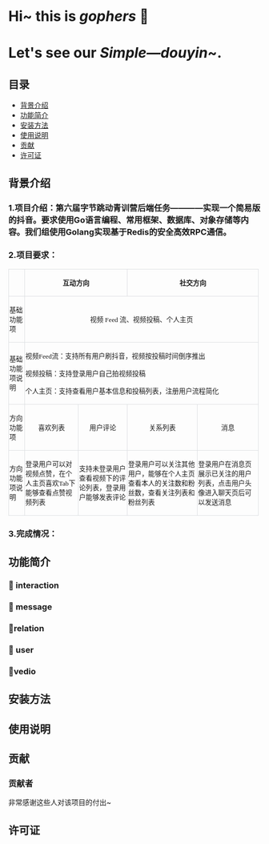 
# Hi~ this is *gophers* :wave:  
# Let's see our ***Simple—douyin***~.</center>


<!-- Introduction -->
## 目录
- [背景介绍](#背景介绍)
- [功能简介](#功能简介)
- [安装方法](#安装方法)
- [使用说明](#使用说明)
- [贡献](#贡献)
- [许可证](#许可证)

## 背景介绍
### 1.项目介绍：第六届字节跳动青训营后端任务————实现一个简易版的抖音。要求使用Go语言编程、常用框架、数据库、对象存储等内容。我们组使用Golang实现基于Redis的安全高效RPC通信。
### 2.项目要求：
<table class="MsoNormalTable" border="0" cellspacing="0" cellpadding="0" width="500" style="width:375.0pt;border-collapse:collapse;mso-yfti-tbllook:1184">
 <tbody><tr style="mso-yfti-irow:0;mso-yfti-firstrow:yes;height:29.25pt">
  <td style="border:solid #DEE0E3 1.0pt;mso-border-alt:solid #DEE0E3 .75pt;
  padding:.75pt .75pt .75pt .75pt;height:29.25pt"></td>
  <td colspan="2" style="border:solid #DEE0E3 1.0pt;border-left:none;mso-border-left-alt:
  solid #DEE0E3 .75pt;mso-border-alt:solid #DEE0E3 .75pt;padding:.75pt .75pt .75pt .75pt;
  height:29.25pt">
  <p class="MsoNormal" align="center" style="text-align:center;mso-pagination:widow-orphan"><b><span style="font-size:10.0pt;font-family:宋体;mso-bidi-font-family:宋体;mso-font-kerning:
  0pt">互动方向</span></b><span lang="EN-US" style="font-size:10.0pt;font-family:
  宋体;mso-bidi-font-family:宋体;mso-font-kerning:0pt"><o:p></o:p></span></p>
  </td>
  <td colspan="2" style="border:solid #DEE0E3 1.0pt;border-left:none;mso-border-left-alt:
  solid #DEE0E3 .75pt;mso-border-alt:solid #DEE0E3 .75pt;padding:.75pt .75pt .75pt .75pt;
  height:29.25pt">
  <p class="MsoNormal" align="center" style="text-align:center;mso-pagination:widow-orphan"><b><span style="font-size:10.0pt;font-family:宋体;mso-bidi-font-family:宋体;mso-font-kerning:
  0pt">社交方向</span></b><span lang="EN-US" style="font-size:10.0pt;font-family:
  宋体;mso-bidi-font-family:宋体;mso-font-kerning:0pt"><o:p></o:p></span></p>
  </td>
 </tr>
 <tr style="mso-yfti-irow:1;height:29.25pt">
  <td style="border:solid #DEE0E3 1.0pt;border-top:none;mso-border-top-alt:
  solid #DEE0E3 .75pt;mso-border-alt:solid #DEE0E3 .75pt;padding:.75pt .75pt .75pt .75pt;
  height:29.25pt">
  <p class="MsoNormal" align="left" style="text-align:left;mso-pagination:widow-orphan"><span style="font-size:10.0pt;font-family:宋体;mso-bidi-font-family:宋体;mso-font-kerning:
  0pt">基础功能项<span lang="EN-US"><o:p></o:p></span></span></p>
  </td>
  <td colspan="4" style="border-top:none;border-left:none;border-bottom:solid #DEE0E3 1.0pt;
  border-right:solid #DEE0E3 1.0pt;mso-border-top-alt:solid #DEE0E3 .75pt;
  mso-border-left-alt:solid #DEE0E3 .75pt;mso-border-alt:solid #DEE0E3 .75pt;
  padding:.75pt .75pt .75pt .75pt;height:29.25pt">
  <p class="MsoNormal" align="center" style="text-align:center;mso-pagination:widow-orphan"><span style="font-size:10.0pt;font-family:宋体;mso-bidi-font-family:宋体;mso-font-kerning:
  0pt">视频<span lang="EN-US"> Feed </span>流、视频投稿、个人主页<span lang="EN-US"><o:p></o:p></span></span></p>
  </td>
 </tr>
 <tr style="mso-yfti-irow:2;height:29.25pt">
  <td style="border:solid #DEE0E3 1.0pt;border-top:none;mso-border-top-alt:
  solid #DEE0E3 .75pt;mso-border-alt:solid #DEE0E3 .75pt;padding:.75pt .75pt .75pt .75pt;
  height:29.25pt">
  <p class="MsoNormal" align="left" style="text-align:left;mso-pagination:widow-orphan"><span style="font-size:10.0pt;font-family:宋体;mso-bidi-font-family:宋体;mso-font-kerning:
  0pt">基础功能项说明<span lang="EN-US"><o:p></o:p></span></span></p>
  </td>
  <td colspan="4" style="border-top:none;border-left:none;border-bottom:solid #DEE0E3 1.0pt;
  border-right:solid #DEE0E3 1.0pt;mso-border-top-alt:solid #DEE0E3 .75pt;
  mso-border-left-alt:solid #DEE0E3 .75pt;mso-border-alt:solid #DEE0E3 .75pt;
  padding:.75pt .75pt .75pt .75pt;height:29.25pt">
  <p class="MsoNormal" align="left" style="text-align:left;mso-pagination:widow-orphan"><span style="font-size:10.0pt;font-family:宋体;mso-bidi-font-family:宋体;mso-font-kerning:
  0pt">视频<span lang="EN-US">Feed</span>流：支持所有用户<span class="GramE">刷抖音</span>，视频按投稿时间倒序推出<span lang="EN-US"><o:p></o:p></span></span></p>
  <p class="MsoNormal" align="left" style="text-align:left;mso-pagination:widow-orphan"><span style="font-size:10.0pt;font-family:宋体;mso-bidi-font-family:宋体;mso-font-kerning:
  0pt">视频投稿：支持登录用户自己拍视频投稿<span lang="EN-US"><o:p></o:p></span></span></p>
  <p class="MsoNormal" align="left" style="text-align:left;mso-pagination:widow-orphan"><span style="font-size:10.0pt;font-family:宋体;mso-bidi-font-family:宋体;mso-font-kerning:
  0pt">个人主页：支持查看用户基本信息和投稿列表，注册用户流程简化<span lang="EN-US"><o:p></o:p></span></span></p>
  </td>
 </tr>
 <tr style="mso-yfti-irow:3;height:29.25pt">
  <td style="border:solid #DEE0E3 1.0pt;border-top:none;mso-border-top-alt:
  solid #DEE0E3 .75pt;mso-border-alt:solid #DEE0E3 .75pt;padding:.75pt .75pt .75pt .75pt;
  height:29.25pt">
  <p class="MsoNormal" align="left" style="text-align:left;mso-pagination:widow-orphan"><span style="font-size:10.0pt;font-family:宋体;mso-bidi-font-family:宋体;mso-font-kerning:
  0pt">方向功能项<span lang="EN-US"><o:p></o:p></span></span></p>
  </td>
  <td style="border-top:none;border-left:none;border-bottom:solid #DEE0E3 1.0pt;
  border-right:solid #DEE0E3 1.0pt;mso-border-top-alt:solid #DEE0E3 .75pt;
  mso-border-left-alt:solid #DEE0E3 .75pt;mso-border-alt:solid #DEE0E3 .75pt;
  padding:.75pt .75pt .75pt .75pt;height:29.25pt">
  <p class="MsoNormal" align="center" style="text-align:center;mso-pagination:widow-orphan"><span style="font-size:10.0pt;font-family:宋体;mso-bidi-font-family:宋体;mso-font-kerning:
  0pt">喜欢列表<span lang="EN-US"><o:p></o:p></span></span></p>
  </td>
  <td style="border-top:none;border-left:none;border-bottom:solid #DEE0E3 1.0pt;
  border-right:solid #DEE0E3 1.0pt;mso-border-top-alt:solid #DEE0E3 .75pt;
  mso-border-left-alt:solid #DEE0E3 .75pt;mso-border-alt:solid #DEE0E3 .75pt;
  padding:.75pt .75pt .75pt .75pt;height:29.25pt">
  <p class="MsoNormal" align="center" style="text-align:center;mso-pagination:widow-orphan"><span style="font-size:10.0pt;font-family:宋体;mso-bidi-font-family:宋体;mso-font-kerning:
  0pt">用户评论<span lang="EN-US"><o:p></o:p></span></span></p>
  </td>
  <td style="border-top:none;border-left:none;border-bottom:solid #DEE0E3 1.0pt;
  border-right:solid #DEE0E3 1.0pt;mso-border-top-alt:solid #DEE0E3 .75pt;
  mso-border-left-alt:solid #DEE0E3 .75pt;mso-border-alt:solid #DEE0E3 .75pt;
  padding:.75pt .75pt .75pt .75pt;height:29.25pt">
  <p class="MsoNormal" align="center" style="text-align:center;mso-pagination:widow-orphan"><span style="font-size:10.0pt;font-family:宋体;mso-bidi-font-family:宋体;mso-font-kerning:
  0pt">关系列表<span lang="EN-US"><o:p></o:p></span></span></p>
  </td>
  <td style="border-top:none;border-left:none;border-bottom:solid #DEE0E3 1.0pt;
  border-right:solid #DEE0E3 1.0pt;mso-border-top-alt:solid #DEE0E3 .75pt;
  mso-border-left-alt:solid #DEE0E3 .75pt;mso-border-alt:solid #DEE0E3 .75pt;
  padding:.75pt .75pt .75pt .75pt;height:29.25pt">
  <p class="MsoNormal" align="center" style="text-align:center;mso-pagination:widow-orphan"><span style="font-size:10.0pt;font-family:宋体;mso-bidi-font-family:宋体;mso-font-kerning:
  0pt">消息<span lang="EN-US"><o:p></o:p></span></span></p>
  </td>
 </tr>
 <tr style="mso-yfti-irow:4;mso-yfti-lastrow:yes;height:29.25pt">
  <td style="border:solid #DEE0E3 1.0pt;border-top:none;mso-border-top-alt:
  solid #DEE0E3 .75pt;mso-border-alt:solid #DEE0E3 .75pt;padding:.75pt .75pt .75pt .75pt;
  height:29.25pt">
  <p class="MsoNormal" align="left" style="text-align:left;mso-pagination:widow-orphan"><span style="font-size:10.0pt;font-family:宋体;mso-bidi-font-family:宋体;mso-font-kerning:
  0pt">方向功能项说明<span lang="EN-US"><o:p></o:p></span></span></p>
  </td>
  <td style="border-top:none;border-left:none;border-bottom:solid #DEE0E3 1.0pt;
  border-right:solid #DEE0E3 1.0pt;mso-border-top-alt:solid #DEE0E3 .75pt;
  mso-border-left-alt:solid #DEE0E3 .75pt;mso-border-alt:solid #DEE0E3 .75pt;
  padding:.75pt .75pt .75pt .75pt;height:29.25pt">
  <p class="MsoNormal" align="left" style="text-align:left;mso-pagination:widow-orphan"><span style="font-size:10.0pt;font-family:宋体;mso-bidi-font-family:宋体;mso-font-kerning:
  0pt">登录用户可以对视频点赞，在个人主页喜欢<span lang="EN-US">Tab</span>下能够<span class="GramE">查看点赞视频</span>列表<span lang="EN-US"><o:p></o:p></span></span></p>
  </td>
  <td style="border-top:none;border-left:none;border-bottom:solid #DEE0E3 1.0pt;
  border-right:solid #DEE0E3 1.0pt;mso-border-top-alt:solid #DEE0E3 .75pt;
  mso-border-left-alt:solid #DEE0E3 .75pt;mso-border-alt:solid #DEE0E3 .75pt;
  padding:.75pt .75pt .75pt .75pt;height:29.25pt">
  <p class="MsoNormal" align="left" style="text-align:left;mso-pagination:widow-orphan"><span style="font-size:10.0pt;font-family:宋体;mso-bidi-font-family:宋体;mso-font-kerning:
  0pt">支持未登录用户查看视频下的评论列表，登录用户能够发表评论<span lang="EN-US"><o:p></o:p></span></span></p>
  </td>
  <td style="border-top:none;border-left:none;border-bottom:solid #DEE0E3 1.0pt;
  border-right:solid #DEE0E3 1.0pt;mso-border-top-alt:solid #DEE0E3 .75pt;
  mso-border-left-alt:solid #DEE0E3 .75pt;mso-border-alt:solid #DEE0E3 .75pt;
  padding:.75pt .75pt .75pt .75pt;height:29.25pt">
  <p class="MsoNormal" align="left" style="text-align:left;mso-pagination:widow-orphan"><span style="font-size:10.0pt;font-family:宋体;mso-bidi-font-family:宋体;mso-font-kerning:
  0pt">登录用户可以关注其他用户，能够在个人主页查看本人的关注数和粉丝数，查看关注列表和粉丝列表<span lang="EN-US"><o:p></o:p></span></span></p>
  </td>
  <td style="border-top:none;border-left:none;border-bottom:solid #DEE0E3 1.0pt;
  border-right:solid #DEE0E3 1.0pt;mso-border-top-alt:solid #DEE0E3 .75pt;
  mso-border-left-alt:solid #DEE0E3 .75pt;mso-border-alt:solid #DEE0E3 .75pt;
  padding:.75pt .75pt .75pt .75pt;height:29.25pt">
  <p class="MsoNormal" align="left" style="text-align:left;mso-pagination:widow-orphan"><span style="font-size:10.0pt;font-family:宋体;mso-bidi-font-family:宋体;mso-font-kerning:
  0pt">登录用户在消息<span class="GramE">页展示已</span>关注的用户列表，点击用户头像进入聊天页后可以发送消息<span lang="EN-US"><o:p></o:p></span></span></p>
  </td>
 </tr>
</tbody></table>

### 3.完成情况：

## 功能简介
### 👥 interaction

### 📳 message
### 🥳relation
### :selfie: user 
### 🎦vedio

## 安装方法
###

## 使用说明
###

## 贡献
### 贡献者
非常感谢这些人对该项目的付出~

## 许可证
